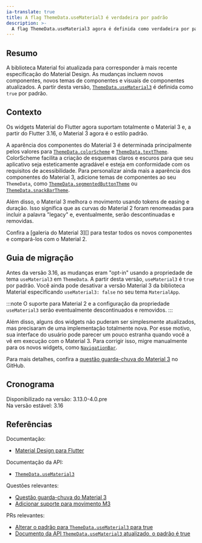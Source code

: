 ```yaml
---
ia-translate: true
title: A flag ThemeData.useMaterial3 é verdadeira por padrão
description: >-
  A flag ThemeData.useMaterial3 agora é definida como verdadeira por padrão.
---
```


## Resumo

A biblioteca Material foi atualizada para corresponder à mais recente especificação
do Material Design. As mudanças incluem novos componentes, novos temas de
componentes e visuais de componentes atualizados. A partir desta versão,
[`ThemeData.useMaterial3`][] é definida como `true` por padrão.

## Contexto

Os widgets Material do Flutter agora suportam totalmente o Material 3 e, a
partir do Flutter 3.16, o Material 3 agora é o estilo padrão.

A aparência dos componentes do Material 3 é determinada principalmente
pelos valores para [`ThemeData.colorScheme`][] e [`ThemeData.textTheme`][].
ColorScheme facilita a criação de esquemas claros e escuros para que seu aplicativo
seja esteticamente agradável e esteja em conformidade com os requisitos de
acessibilidade. Para personalizar ainda mais a aparência dos componentes do
Material 3, adicione temas de componentes ao seu `ThemeData`, como
[`ThemeData.segmentedButtonTheme`][] ou [`ThemeData.snackBarTheme`][].

Além disso, o Material 3 melhora o movimento usando tokens de easing e duração.
Isso significa que as curvas do Material 2 foram renomeadas para incluir a
palavra "legacy" e, eventualmente, serão descontinuadas e removidas.

Confira a [galeria do Material 3][] para testar todos os novos componentes
e compará-los com o Material 2.

[`ThemeData.colorScheme`]: {{site.api}}/flutter/material/ThemeData/colorScheme.html
[`ThemeData.textTheme`]: {{site.api}}/flutter/material/ThemeData/textTheme.html
[`ThemeData.segmentedButtonTheme`]: {{site.api}}/flutter/material/ThemeData/segmentedButtonTheme.html
[`ThemeData.snackBarTheme`]: {{site.api}}/flutter/material/ThemeData/snackBarTheme.html

## Guia de migração

Antes da versão 3.16, as mudanças eram "opt-in" usando a propriedade
de tema `useMaterial3` em `ThemeData`. A partir desta versão,
`useMaterial3` é `true` por padrão. Você ainda pode desativar a versão Material
3 da biblioteca Material especificando `useMaterial3: false` no seu tema
`MaterialApp`.

:::note
O suporte para Material 2 e a configuração da propriedade `useMaterial3`
serão eventualmente descontinuados e removidos.
:::

Além disso, alguns dos widgets não puderam ser simplesmente atualizados, mas
precisaram de uma implementação totalmente nova. Por esse motivo, sua interface
do usuário pode parecer um pouco estranha quando você a vê em execução com o
Material 3. Para corrigir isso, migre manualmente para os novos widgets, como
[`NavigationBar`][].

Para mais detalhes, confira a [questão guarda-chuva do Material 3][] no GitHub.

[`NavigationBar`]: {{site.api}}/flutter/material/NavigationBar-class.html

## Cronograma

Disponibilizado na versão: 3.13.0-4.0.pre<br>
Na versão estável: 3.16

## Referências

Documentação:

* [Material Design para Flutter][]

Documentação da API:

* [`ThemeData.useMaterial3`][]

Questões relevantes:

* [Questão guarda-chuva do Material 3][]
* [Adicionar suporte para movimento M3][]

PRs relevantes:

* [Alterar o padrão para `ThemeData.useMaterial3` para true][]
* [Documento da API `ThemeData.useMaterial3` atualizado, o padrão é true][]

[Material 3 gallery]: https://flutter.github.io/samples/web/material_3_demo/
[Questão guarda-chuva do Material 3]: {{site.repo.flutter}}/issues/91605
[Material Design para Flutter]: /ui/design/material
[`ThemeData.useMaterial3`]: {{site.api}}/flutter/material/ThemeData/useMaterial3.html
[Adicionar suporte para movimento M3]: {{site.repo.flutter}}/issues/129942
[Alterar o padrão para `ThemeData.useMaterial3` para true]: {{site.repo.flutter}}/pull/129724
[Documento da API `ThemeData.useMaterial3` atualizado, o padrão é true]: {{site.repo.flutter}}/pull/130764
